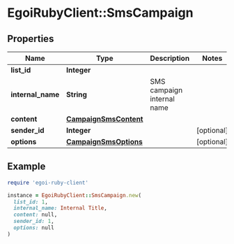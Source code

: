 # EgoiRubyClient::SmsCampaign

## Properties

| Name | Type | Description | Notes |
| ---- | ---- | ----------- | ----- |
| **list_id** | **Integer** |  |  |
| **internal_name** | **String** | SMS campaign internal name |  |
| **content** | [**CampaignSmsContent**](CampaignSmsContent.md) |  |  |
| **sender_id** | **Integer** |  | [optional] |
| **options** | [**CampaignSmsOptions**](CampaignSmsOptions.md) |  | [optional] |

## Example

```ruby
require 'egoi-ruby-client'

instance = EgoiRubyClient::SmsCampaign.new(
  list_id: 1,
  internal_name: Internal Title,
  content: null,
  sender_id: 1,
  options: null
)
```

